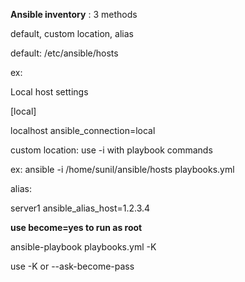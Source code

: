 <b>Ansible inventory</b> : 3 methods

default, custom location, alias


default: /etc/ansible/hosts

ex:

Local host settings

[local]

localhost ansible_connection=local


custom location: use -i with playbook commands

ex: ansible -i /home/sunil/ansible/hosts playbooks.yml


alias:

server1 ansible_alias_host=1.2.3.4


<b>use become=yes to run as root</b>

ansible-playbook playbooks.yml -K

use -K or --ask-become-pass
